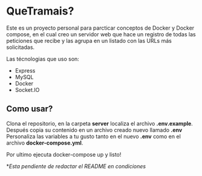 # QueTramais?

Este es un proyecto personal para parcticar conceptos de Docker y Docker compose, en el cual creo un servidor web que hace un registro de todas las peticiones que recibe y las agrupa en un listado con las URLs más solicitadas.

Las técnologias que uso son:
- Express
- MySQL
- Docker
- Socket.IO

## Como usar?
Clona el repositorio, en la carpeta **server** localiza el archivo **.env.example**. Después copia su contenido en un archivo creado nuevo llamado **.env**
Personaliza las variables a tu gusto tanto en el nuevo **.env** como en el archivo **docker-compose.yml**.

Por ultimo ejecuta docker-compose up y listo!

**Esta pendiente de redactar el README en condiciones*